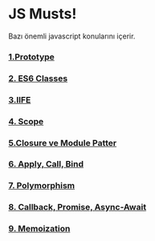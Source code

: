 # JS Musts!

Bazı önemli javascript konularını içerir.


### [1.Prototype](https://github.com/grkmtsn/js-musts/blob/master/1-prototype.js)

### [2. ES6 Classes](https://github.com/grkmtsn/js-musts/blob/master/2-class.js)

### [3.IIFE](https://github.com/grkmtsn/js-musts/blob/master/3-iife.js)

### [4. Scope](https://github.com/grkmtsn/js-musts/blob/master/4-scope.js)

### [5.Closure ve Module Patter](https://github.com/grkmtsn/js-musts/blob/master/5-closure-module_pattern.js)

### [6. Apply, Call, Bind](https://github.com/grkmtsn/js-musts/blob/master/6-apply-call-bind.js)

### [7. Polymorphism](https://github.com/grkmtsn/js-musts/blob/master/7-polymorphism.js)

### [8. Callback, Promise, Async-Await](https://github.com/grkmtsn/js-musts/blob/master/8-callback-promise-async_await.js)

### [9. Memoization](https://github.com/grkmtsn/js-musts/blob/master/9-memoization.js)
